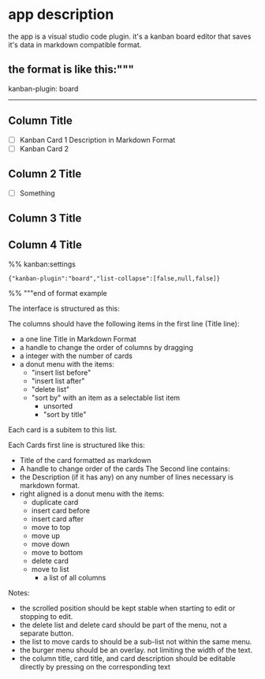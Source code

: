 # app description

the app is a visual studio code plugin. it's a kanban board editor that saves it's data in markdown compatible format.

the format is like this:"""
---

kanban-plugin: board

---

## Column Title

- [ ] Kanban Card 1
  Description
  in Markdown Format
- [ ] Kanban Card 2

## Column 2 Title

- [ ] Something

## Column 3 Title

## Column 4 Title

%% kanban:settings
```
{"kanban-plugin":"board","list-collapse":[false,null,false]}
```
%%
"""end of format example

The interface is structured as this:

The columns should have the following items in the first line (Title line):
- a one line Title in Markdown Format
- a handle to change the order of columns by dragging
- a integer with the number of cards 
- a donut menu with the items:
    - "insert list before"
    - "insert list after"
    - "delete list"
    - "sort by" with an item as a selectable list item 
        - unsorted
        - "sort by title"

Each card is a subitem to this list. 

Each Cards first line is structured like this:
- Title of the card formatted as markdown
- A handle to change order of the cards
The Second line contains:
- the Description (if it has any) on any number of lines necessary is markdown format.
- right aligned is a donut menu with the items:
    - duplicate card
    - insert card before
    - insert card after
    - move to top
    - move up
    - move down
    - move to bottom
    - delete card
    - move to list
        - a list of all columns

Notes:
- the scrolled position should be kept stable when starting to edit or stopping to edit.
- the delete list and delete card should be part of the menu, not a separate button. 
- the list to move cards to should be a sub-list not within the same menu. 
- the burger menu should be an overlay. not limiting the width of the text. 
- the column title, card title, and card description should be editable directly by pressing on the corresponding text